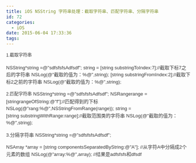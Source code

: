 ```yaml
---
title: iOS NSString 字符串处理：截取字符串、匹配字符串、分隔字符串
id: 72
categories:
  - iOS
date: 2015-06-04 17:33:36
tags:
---
```


<span style="font-size:12px;outline: none; line-height: 19.5px; color: rgb(51, 51, 51); font-family: arial, 宋体; white-space: normal; background-color: rgb(255, 255, 255);">1.截取字符串</span>

<span style="color: rgb(51, 51, 51); font-family: arial, 宋体; font-size: small; line-height: 19.5px; background-color: rgb(255, 255, 255);">NSString*string =@&quot;sdfsfsfsAdfsdf&quot;;</span>
<span style="color: rgb(51, 51, 51); font-family: arial, 宋体; font-size: small; line-height: 19.5px; background-color: rgb(255, 255, 255);">string = [string&nbsp;substringToIndex:7];//截取下标7之后的字符串</span>
<span style="color: rgb(51, 51, 51); font-family: arial, 宋体; font-size: small; line-height: 19.5px; background-color: rgb(255, 255, 255);">NSLog(@&quot;截取的值为：%@&quot;,string);</span>
<span style="color: rgb(51, 51, 51); font-family: arial, 宋体; font-size: small; line-height: 19.5px; background-color: rgb(255, 255, 255);">[string&nbsp;substringFromIndex:2];//截取下标2之前的字符串</span>
<span style="color: rgb(51, 51, 51); font-family: arial, 宋体; font-size: small; line-height: 19.5px; background-color: rgb(255, 255, 255);">NSLog(@&quot;截取的值为：%@&quot;,string);</span>

<span style="font-size:12px;outline: none; line-height: 19.5px; color: rgb(51, 51, 51); font-family: arial, 宋体; white-space: normal; background-color: rgb(255, 255, 255);">2.匹配字符串</span>
<span style="color: rgb(51, 51, 51); font-family: arial, 宋体; font-size: small; line-height: 19.5px; background-color: rgb(255, 255, 255);">NSString*string =@&quot;sdfsfsfsAdfsdf&quot;;</span>
<span style="color: rgb(51, 51, 51); font-family: arial, 宋体; font-size: small; line-height: 19.5px; background-color: rgb(255, 255, 255);">NSRangerange = [stringrangeOfString:@&quot;f&quot;];//匹配得到的下标</span>
<span style="color: rgb(51, 51, 51); font-family: arial, 宋体; font-size: small; line-height: 19.5px; background-color: rgb(255, 255, 255);">NSLog(@&quot;rang:%@&quot;,NSStringFromRange(range));</span>
<span style="color: rgb(51, 51, 51); font-family: arial, 宋体; font-size: small; line-height: 19.5px; background-color: rgb(255, 255, 255);">string = [string&nbsp;substringWithRange:range];//截取范围类的字符串</span>
<span style="color: rgb(51, 51, 51); font-family: arial, 宋体; font-size: small; line-height: 19.5px; background-color: rgb(255, 255, 255);">NSLog(@&quot;截取的值为：%@&quot;,string);</span>

<span style="color: rgb(51, 51, 51); font-family: arial, 宋体; font-size: small; line-height: 19.5px; background-color: rgb(255, 255, 255);">3.分隔字符串</span>
<span style="color: rgb(51, 51, 51); font-family: arial, 宋体; font-size: small; line-height: 19.5px; background-color: rgb(255, 255, 255);">NSString*string =@&quot;sdfsfsfsAdfsdf&quot;;</span>

<span style="color: rgb(51, 51, 51); font-family: arial, 宋体; font-size: small; line-height: 19.5px; background-color: rgb(255, 255, 255);">NSArray&nbsp;*array = [string&nbsp;componentsSeparatedByString:@&quot;A&quot;]; //从字符A中分隔成2个元素的数组</span>
<span style="color: rgb(51, 51, 51); font-family: arial, 宋体; font-size: small; line-height: 19.5px; background-color: rgb(255, 255, 255);">NSLog(@&quot;array:%@&quot;,array); //结果是adfsfsfs和dfsdf</span>